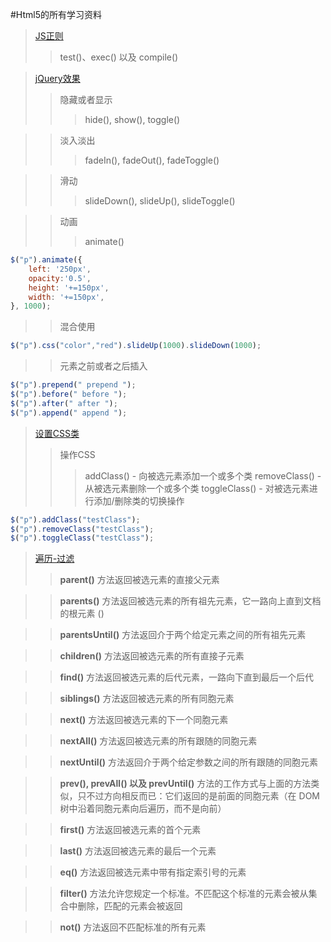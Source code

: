 #Html5的所有学习资料

>[JS正则](http://www.w3school.com.cn/js/js_obj_regexp.asp)
>>test()、exec() 以及 compile()

>[jQuery效果](http://www.w3school.com.cn/jquery/jquery_fade.asp)
>>隐藏或者显示
>>>hide(), show(), toggle()

>>淡入淡出
>>>fadeIn(), fadeOut(), fadeToggle()

>>滑动
>>>slideDown(), slideUp(), slideToggle()

>>动画
>>>animate()
```js
$("p").animate({
	left: '250px',
    opacity:'0.5',
    height: '+=150px',
    width: '+=150px',
}, 1000);
```

>>混合使用
```js
$("p").css("color","red").slideUp(1000).slideDown(1000);
```

>>元素之前或者之后插入
```js
$("p").prepend(" prepend ");
$("p").before(" before ");
$("p").after(" after ");
$("p").append(" append ");
```

>[设置CSS类](http://www.w3school.com.cn/jquery/jquery_css_classes.asp)
>>操作CSS
>>>addClass() - 向被选元素添加一个或多个类 
>>>removeClass() - 从被选元素删除一个或多个类 
>>>toggleClass() - 对被选元素进行添加/删除类的切换操作 
```js
$("p").addClass("testClass");
$("p").removeClass("testClass");
$("p").toggleClass("testClass");
```

>[遍历-过滤](http://www.w3school.com.cn/jquery/jquery_traversing_filtering.asp)
>>**parent()** 方法返回被选元素的直接父元素

>>**parents()** 方法返回被选元素的所有祖先元素，它一路向上直到文档的根元素 (<html>)

>>**parentsUntil()** 方法返回介于两个给定元素之间的所有祖先元素

>>**children()** 方法返回被选元素的所有直接子元素

>>**find()** 方法返回被选元素的后代元素，一路向下直到最后一个后代

>>**siblings()** 方法返回被选元素的所有同胞元素

>>**next()** 方法返回被选元素的下一个同胞元素

>>**nextAll()** 方法返回被选元素的所有跟随的同胞元素

>>**nextUntil()** 方法返回介于两个给定参数之间的所有跟随的同胞元素

>>**prev(), prevAll() 以及 prevUntil()** 方法的工作方式与上面的方法类似，只不过方向相反而已：它们返回的是前面的同胞元素（在 DOM 树中沿着同胞元素向后遍历，而不是向前）

>>**first()** 方法返回被选元素的首个元素

>>**last()** 方法返回被选元素的最后一个元素

>>**eq()** 方法返回被选元素中带有指定索引号的元素

>>**filter()** 方法允许您规定一个标准。不匹配这个标准的元素会被从集合中删除，匹配的元素会被返回

>>**not()** 方法返回不匹配标准的所有元素